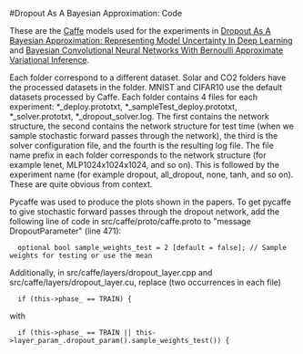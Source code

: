 #Dropout As A Bayesian Approximation: Code

These are the [Caffe](http://caffe.berkeleyvision.org/) models used for the experiments in [Dropout As A Bayesian Approximation: Representing Model Uncertainty In Deep Learning](http://mlg.eng.cam.ac.uk/yarin/publications.html#Gal2015Dropout) and [Bayesian Convolutional Neural Networks With Bernoulli Approximate Variational Inference](http://mlg.eng.cam.ac.uk/yarin/publications.html#Gal2015Bayesian).

Each folder correspond to a different dataset. Solar and CO2 folders have the processed datasets in the folder. MNIST and CIFAR10 use the default datasets processed by Caffe. Each folder contains 4 files for each experiment: *_deploy.prototxt, *_sampleTest_deploy.prototxt, *_solver.prototxt, *_dropout_solver.log. The first contains the network structure, the second contains the network structure for test time (when we sample stochastic forward passes through the network), the third is the solver configuration file, and the fourth is the resulting log file. The file name prefix in each folder corresponds to the network structure (for example lenet, MLP1024x1024x1024, and so on). This is followed by the experiment name (for example dropout, all_dropout, none, tanh, and so on). These are quite obvious from context.

Pycaffe was used to produce the plots shown in the papers. To get pycaffe to give stochastic forward passes through the dropout network, add the following line of code in src/caffe/proto/caffe.proto to "message DropoutParameter" (line 471):
```
  optional bool sample_weights_test = 2 [default = false]; // Sample weights for testing or use the mean 
```
Additionally, in src/caffe/layers/dropout_layer.cpp and src/caffe/layers/dropout_layer.cu, replace (two occurrences in each file)
```
  if (this->phase_ == TRAIN) {
```
with 
```
  if (this->phase_ == TRAIN || this->layer_param_.dropout_param().sample_weights_test()) {
```
